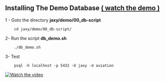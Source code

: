 
 ## Installing The Demo Database [ ( watch the demo ) ](https://www.youtube.com/watch?v=9HhyiNcwFi0&list=PLgd4yhA9GWz3lc2XmuW1lwlH3sjT4gHwa&index=2)

  1 - Goto the directory  **jaxy/demo/00_db-script**
                  
        cd jaxy/demo/00_db-script/

  2- Run the script **db_demo.sh**
                       
        ./db_demo.sh

  3- Test 
   
        psql -h localhost -p 5432 -U jaxy -d aviation
        

 [![Watch the video](https://user-images.githubusercontent.com/7684497/50618970-86556d80-0ef6-11e9-9932-1aa1f7e51376.jpg)](https://www.youtube.com/watch?v=9HhyiNcwFi0&list=PLgd4yhA9GWz3lc2XmuW1lwlH3sjT4gHwa&index=2)
  
